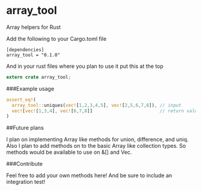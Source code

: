 # array_tool
Array helpers for Rust

Add the following to your Cargo.toml file
```
[dependencies]
array_tool = "0.1.0"
```

And in your rust files where you plan to use it put this at the top
```rust
extern crate array_tool;
```

###Example usage

```rust
assert_eq!(
  array_tool::uniques(vec![1,2,3,4,5], vec![2,5,6,7,8]), // input
  vec![vec![1,3,4], vec![6,7,8]]                         // return value  
)
```

##Future plans

I plan on implementing Array like methods for union, difference, and uniq.  Also I plan to add
methods on to the basic Array like collection types.  So methods would be available to use on &[] and Vec.

###Contribute

Feel free to add your own methods here!  And be sure to include an integration test!
